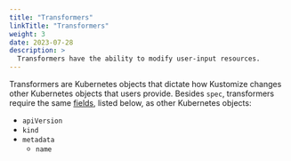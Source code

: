 ```yaml
---
title: "Transformers"
linkTitle: "Transformers"
weight: 3
date: 2023-07-28
description: >
  Transformers have the ability to modify user-input resources.
---
```


Transformers are Kubernetes objects that dictate how Kustomize changes other Kubernetes objects that users provide.
Besides `spec`, transformers require the same [fields](https://kubernetes.io/docs/concepts/overview/working-with-objects/#required-fields), listed below, as other Kubernetes objects:

* `apiVersion`
* `kind`
* `metadata`
  * `name`
